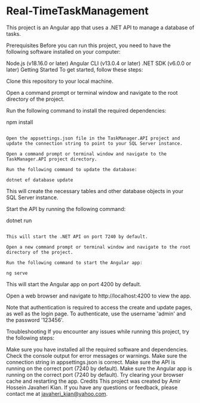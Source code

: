 # Real-TimeTaskManagement
This project is an Angular app that uses a .NET API to manage a database of tasks.

Prerequisites
Before you can run this project, you need to have the following software installed on your computer:

Node.js (v18.16.0 or later)
Angular CLI (v13.0.4 or later)
.NET SDK (v6.0.0 or later)
Getting Started
To get started, follow these steps:

Clone this repository to your local machine.

Open a command prompt or terminal window and navigate to the root directory of the project.

Run the following command to install the required dependencies:

npm install
```

Open the appsettings.json file in the TaskManager.API project and update the connection string to point to your SQL Server instance.

Open a command prompt or terminal window and navigate to the TaskManager.API project directory.

Run the following command to update the database:

dotnet ef database update
```

This will create the necessary tables and other database objects in your SQL Server instance.

Start the API by running the following command:

dotnet run
```

This will start the .NET API on port 7240 by default.

Open a new command prompt or terminal window and navigate to the root directory of the project.

Run the following command to start the Angular app:

ng serve
```

This will start the Angular app on port 4200 by default.

Open a web browser and navigate to http://localhost:4200 to view the app.

Note that authentication is required to access the create and update pages, as well as the login page. To authenticate, use the username 'admin' and the password '123456'.

Troubleshooting
If you encounter any issues while running this project, try the following steps:

Make sure you have installed all the required software and dependencies.
Check the console output for error messages or warnings.
Make sure the connection string in appsettings.json is correct.
Make sure the API is running on the correct port (7240 by default).
Make sure the Angular app is running on the correct port (7240 by default).
Try clearing your browser cache and restarting the app.
Credits
This project was created by Amir Hossein Javaheri Kian. If you have any questions or feedback, please contact me at javaheri_kian@yahoo.com.
